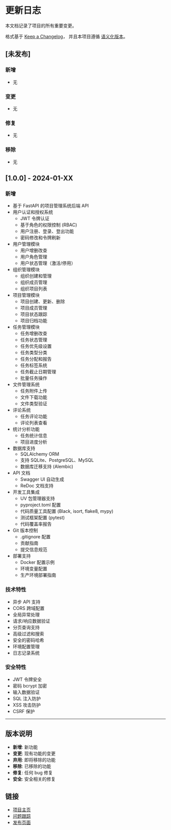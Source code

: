 # 更新日志

本文档记录了项目的所有重要变更。

格式基于 [Keep a Changelog](https://keepachangelog.com/zh-CN/1.0.0/)，
并且本项目遵循 [语义化版本](https://semver.org/lang/zh-CN/)。

## [未发布]

### 新增
- 无

### 变更
- 无

### 修复
- 无

### 移除
- 无

## [1.0.0] - 2024-01-XX

### 新增
- 基于 FastAPI 的项目管理系统后端 API
- 用户认证和授权系统
  - JWT 令牌认证
  - 基于角色的权限控制 (RBAC)
  - 用户注册、登录、登出功能
  - 密码修改和令牌刷新
- 用户管理模块
  - 用户增删改查
  - 用户角色管理
  - 用户状态管理（激活/停用）
- 组织管理模块
  - 组织创建和管理
  - 组织成员管理
  - 组织项目列表
- 项目管理模块
  - 项目创建、更新、删除
  - 项目成员管理
  - 项目状态跟踪
  - 项目归档功能
- 任务管理模块
  - 任务增删改查
  - 任务状态管理
  - 任务优先级设置
  - 任务类型分类
  - 任务分配和报告
  - 任务标签系统
  - 任务截止日期管理
  - 批量任务操作
- 文件管理系统
  - 任务附件上传
  - 文件下载功能
  - 文件类型验证
- 评论系统
  - 任务评论功能
  - 评论列表查看
- 统计分析功能
  - 任务统计信息
  - 项目进度分析
- 数据库支持
  - SQLAlchemy ORM
  - 支持 SQLite、PostgreSQL、MySQL
  - 数据库迁移支持 (Alembic)
- API 文档
  - Swagger UI 自动生成
  - ReDoc 文档支持
- 开发工具集成
  - UV 包管理器支持
  - pyproject.toml 配置
  - 代码质量工具配置 (Black, isort, flake8, mypy)
  - 测试框架配置 (pytest)
  - 代码覆盖率报告
- Git 版本控制
  - .gitignore 配置
  - 贡献指南
  - 提交信息规范
- 部署支持
  - Docker 配置示例
  - 环境变量配置
  - 生产环境部署指南

### 技术特性
- 异步 API 支持
- CORS 跨域配置
- 全局异常处理
- 请求/响应数据验证
- 分页查询支持
- 高级过滤和搜索
- 安全的密码哈希
- 环境配置管理
- 日志记录系统

### 安全特性
- JWT 令牌安全
- 密码 bcrypt 加密
- 输入数据验证
- SQL 注入防护
- XSS 攻击防护
- CSRF 保护

---

## 版本说明

- **新增**: 新功能
- **变更**: 现有功能的变更
- **弃用**: 即将移除的功能
- **移除**: 已移除的功能
- **修复**: 任何 bug 修复
- **安全**: 安全相关的修复

## 链接

- [项目主页](https://github.com/example/project-management-backend)
- [问题跟踪](https://github.com/example/project-management-backend/issues)
- [发布页面](https://github.com/example/project-management-backend/releases)